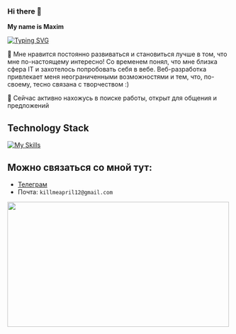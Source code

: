 ### Hi there 👋
**My name is Maxim**

[![Typing SVG](https://readme-typing-svg.demolab.com?font=Fira+Code&pause=1000&color=F7F7F7&random=false&width=435&lines=I'm+a+Frontend+-+Developer)](https://git.io/typing-svg)

💬 Мне нравится постоянно развиваться и становиться лучше в том, что мне по-настоящему интересно! Со временем понял, что мне близка сфера IT и захотелось попробовать себя в вебе. Веб-разработка привлекает меня неограниченными возможностями и тем, что, по-своему, тесно связана с творчеством :)

🤔 Сейчас активно нахожусь в поиске работы, открыт для общения и предложений

## Technology Stack
[![My Skills](https://skillicons.dev/icons?i=typescript,javascript,next,react,redux,scss,html)](https://skillicons.dev)

## Можно связаться со мной тут: 
* <a href="https://t.me/ufufnywakeupxv" target="blank">Телеграм</a>
* Почта: ```killmeapril12@gmail.com```

<a href="URL_REDIRECT" target="blank"><img align="center" src="https://pa1.aminoapps.com/7173/5efbdcf8b1bdb50b14dd5a3fbc126de697cfd4f5r1-500-282_hq.gif" height="282" width="500"/></a>

<!--
**mxiloo/mxiloo** is a ✨ _special_ ✨ repository because its `README.md` (this file) appears on your GitHub profile.

Here are some ideas to get you started:

- 🔭 I’m currently working on ...
- 🌱 I’m currently learning ...
- 👯 I’m looking to collaborate on ...
- 🤔 I’m looking for help with ...
- 💬 Ask me about ...
- 📫 How to reach me: ...
- 😄 Pronouns: ...
- ⚡ Fun fact: ...
-->
